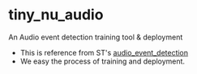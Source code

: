 # tiny_nu_audio
An Audio event detection training tool &amp; deployment
- This is reference from ST's [audio_event_detection](https://github.com/STMicroelectronics/stm32ai-modelzoo/tree/main/audio_event_detection)
- We easy the process of training and deployment. 


